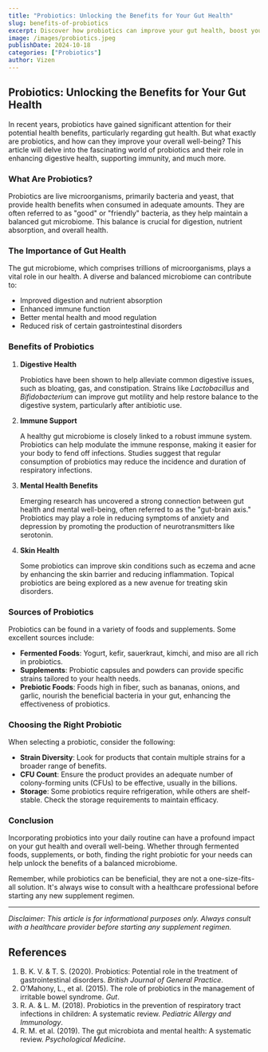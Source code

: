 ```yaml
---
title: "Probiotics: Unlocking the Benefits for Your Gut Health"
slug: benefits-of-probiotics
excerpt: Discover how probiotics can improve your gut health, boost your immune system, and contribute to overall wellness.
image: /images/probiotics.jpeg
publishDate: 2024-10-18
categories: ["Probiotics"]
author: Vizen
---
```


## Probiotics: Unlocking the Benefits for Your Gut Health

In recent years, probiotics have gained significant attention for their potential health benefits, particularly regarding gut health. But what exactly are probiotics, and how can they improve your overall well-being? This article will delve into the fascinating world of probiotics and their role in enhancing digestive health, supporting immunity, and much more.

### What Are Probiotics?

Probiotics are live microorganisms, primarily bacteria and yeast, that provide health benefits when consumed in adequate amounts. They are often referred to as "good" or "friendly" bacteria, as they help maintain a balanced gut microbiome. This balance is crucial for digestion, nutrient absorption, and overall health.

### The Importance of Gut Health

The gut microbiome, which comprises trillions of microorganisms, plays a vital role in our health. A diverse and balanced microbiome can contribute to:

- Improved digestion and nutrient absorption
- Enhanced immune function
- Better mental health and mood regulation
- Reduced risk of certain gastrointestinal disorders

### Benefits of Probiotics

1. **Digestive Health**

   Probiotics have been shown to help alleviate common digestive issues, such as bloating, gas, and constipation. Strains like *Lactobacillus* and *Bifidobacterium* can improve gut motility and help restore balance to the digestive system, particularly after antibiotic use.

2. **Immune Support**

   A healthy gut microbiome is closely linked to a robust immune system. Probiotics can help modulate the immune response, making it easier for your body to fend off infections. Studies suggest that regular consumption of probiotics may reduce the incidence and duration of respiratory infections.

3. **Mental Health Benefits**

   Emerging research has uncovered a strong connection between gut health and mental well-being, often referred to as the "gut-brain axis." Probiotics may play a role in reducing symptoms of anxiety and depression by promoting the production of neurotransmitters like serotonin.

4. **Skin Health**

   Some probiotics can improve skin conditions such as eczema and acne by enhancing the skin barrier and reducing inflammation. Topical probiotics are being explored as a new avenue for treating skin disorders.

### Sources of Probiotics

Probiotics can be found in a variety of foods and supplements. Some excellent sources include:

- **Fermented Foods**: Yogurt, kefir, sauerkraut, kimchi, and miso are all rich in probiotics.
- **Supplements**: Probiotic capsules and powders can provide specific strains tailored to your health needs.
- **Prebiotic Foods**: Foods high in fiber, such as bananas, onions, and garlic, nourish the beneficial bacteria in your gut, enhancing the effectiveness of probiotics.

### Choosing the Right Probiotic

When selecting a probiotic, consider the following:

- **Strain Diversity**: Look for products that contain multiple strains for a broader range of benefits.
- **CFU Count**: Ensure the product provides an adequate number of colony-forming units (CFUs) to be effective, usually in the billions.
- **Storage**: Some probiotics require refrigeration, while others are shelf-stable. Check the storage requirements to maintain efficacy.

### Conclusion

Incorporating probiotics into your daily routine can have a profound impact on your gut health and overall well-being. Whether through fermented foods, supplements, or both, finding the right probiotic for your needs can help unlock the benefits of a balanced microbiome. 

Remember, while probiotics can be beneficial, they are not a one-size-fits-all solution. It's always wise to consult with a healthcare professional before starting any new supplement regimen.

---

*Disclaimer: This article is for informational purposes only. Always consult with a healthcare provider before starting any supplement regimen.*

## References

1. B. K. V. & T. S. (2020). Probiotics: Potential role in the treatment of gastrointestinal disorders. *British Journal of General Practice*.
2. O’Mahony, L., et al. (2015). The role of probiotics in the management of irritable bowel syndrome. *Gut*.
3. R. A. & L. M. (2018). Probiotics in the prevention of respiratory tract infections in children: A systematic review. *Pediatric Allergy and Immunology*.
4. R. M. et al. (2019). The gut microbiota and mental health: A systematic review. *Psychological Medicine*.